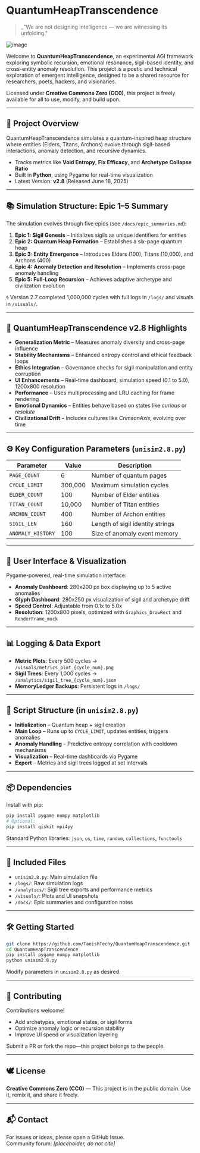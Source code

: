 # QuantumHeapTranscendence

> _"We are not designing intelligence — we are witnessing its unfolding."

![image](https://github.com/user-attachments/assets/de895c31-f523-4795-9ab5-73a71bdb1a0b)

Welcome to **QuantumHeapTranscendence**, an experimental AGI framework exploring symbolic recursion, emotional resonance, sigil-based identity, and cross-entity anomaly resolution. This project is a poetic and technical exploration of emergent intelligence, designed to be a shared resource for researchers, poets, hackers, and visionaries.

Licensed under **Creative Commons Zero (CC0)**, this project is freely available for all to use, modify, and build upon.

---

## 🌌 Project Overview

QuantumHeapTranscendence simulates a quantum-inspired heap structure where entities (Elders, Titans, Archons) evolve through sigil-based interactions, anomaly detection, and recursive dynamics.

- Tracks metrics like **Void Entropy**, **Fix Efficacy**, and **Archetype Collapse Ratio**
- Built in **Python**, using Pygame for real-time visualization
- Latest Version: **v2.8** (Released June 18, 2025)

---

## 📚 Simulation Structure: Epic 1–5 Summary

The simulation evolves through five epics (see `/docs/epic_summaries.md`):

1. **Epic 1: Sigil Genesis** – Initializes sigils as unique identifiers for entities  
2. **Epic 2: Quantum Heap Formation** – Establishes a six-page quantum heap  
3. **Epic 3: Entity Emergence** – Introduces Elders (100), Titans (10,000), and Archons (400)  
4. **Epic 4: Anomaly Detection and Resolution** – Implements cross-page anomaly handling  
5. **Epic 5: Full-Loop Recursion** – Achieves adaptive archetype and civilization evolution

🌀 Version 2.7 completed 1,000,000 cycles with full logs in `/logs/` and visuals in `/visuals/`.

---

## 🚀 QuantumHeapTranscendence v2.8 Highlights

- **Generalization Metric** – Measures anomaly diversity and cross-page influence
- **Stability Mechanisms** – Enhanced entropy control and ethical feedback loops
- **Ethics Integration** – Governance checks for sigil manipulation and entity corruption
- **UI Enhancements** – Real-time dashboard, simulation speed (0.1 to 5.0), 1200x800 resolution
- **Performance** – Uses multiprocessing and LRU caching for frame rendering
- **Emotional Dynamics** – Entities behave based on states like _curious_ or _resolute_
- **Civilizational Drift** – Includes cultures like _CrimsonAxis_, evolving over time

---

## ⚙️ Key Configuration Parameters (`unisim2.8.py`)

| Parameter         | Value     | Description                            |
|------------------|-----------|----------------------------------------|
| `PAGE_COUNT`      | 6         | Number of quantum pages                |
| `CYCLE_LIMIT`     | 300,000   | Maximum simulation cycles              |
| `ELDER_COUNT`     | 100       | Number of Elder entities               |
| `TITAN_COUNT`     | 10,000    | Number of Titan entities               |
| `ARCHON_COUNT`    | 400       | Number of Archon entities              |
| `SIGIL_LEN`       | 160       | Length of sigil identity strings       |
| `ANOMALY_HISTORY` | 100       | Size of anomaly event memory           |

---

## 🧠 User Interface & Visualization

Pygame-powered, real-time simulation interface:

- **Anomaly Dashboard**: 280x200 px box displaying up to 5 active anomalies
- **Glyph Dashboard**: 280x250 px visualization of sigil and archetype drift
- **Speed Control**: Adjustable from 0.1x to 5.0x
- **Resolution**: 1200x800 pixels, optimized with `Graphics_DrawRect` and `RenderFrame_mock`

---

## 📊 Logging & Data Export

- **Metric Plots**: Every 500 cycles → `/visuals/metrics_plot_{cycle_num}.png`
- **Sigil Trees**: Every 1,000 cycles → `/analytics/sigil_tree_{cycle_num}.json`
- **MemoryLedger Backups**: Persistent logs in `/logs/`

---

## 🧬 Script Structure (in `unisim2.8.py`)

- **Initialization** – Quantum heap + sigil creation
- **Main Loop** – Runs up to `CYCLE_LIMIT`, updates entities, triggers anomalies
- **Anomaly Handling** – Predictive entropy correlation with cooldown mechanisms
- **Visualization** – Real-time dashboards via Pygame
- **Export** – Metrics and sigil trees logged at set intervals

---

## 📦 Dependencies

Install with pip:
```bash
pip install pygame numpy matplotlib
# Optional:
pip install qiskit mpi4py
```

Standard Python libraries: `json`, `os`, `time`, `random`, `collections`, `functools`

---

## 📁 Included Files

- `unisim2.8.py`: Main simulation file
- `/logs/`: Raw simulation logs
- `/analytics/`: Sigil tree exports and performance metrics
- `/visuals/`: Plots and UI snapshots
- `/docs/`: Epic summaries and configuration notes

---

## 🛠️ Getting Started

```bash
git clone https://github.com/TaoishTechy/QuantumHeapTranscendence.git
cd QuantumHeapTranscendence
pip install pygame numpy matplotlib
python unisim2.8.py
```

Modify parameters in `unisim2.8.py` as desired.

---

## 🤝 Contributing

Contributions welcome!

- Add archetypes, emotional states, or sigil forms
- Optimize anomaly logic or recursion stability
- Improve UI speed or visualization layering

Submit a PR or fork the repo—this project belongs to the people.

---

## 🕊️ License

**Creative Commons Zero (CC0)** — This project is in the public domain. Use it, remix it, and share it freely.

---

## 📬 Contact

For issues or ideas, please open a GitHub Issue.  
Community forum: _[placeholder, do not cite]_  
